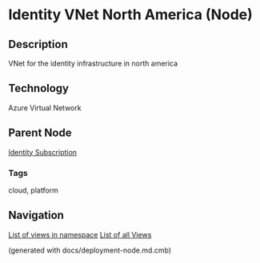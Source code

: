 # Identity  VNet North America (Node)
## Description
VNet for the identity infrastructure in north america

## Technology
Azure Virtual Network

## Parent Node
[Identity Subscription](../../../mybank/it-management/azure/identity-subscription.md)

### Tags
cloud, platform


## Navigation
[List of views in namespace](./views-in-namespace.md)
[List of all Views](../../../views.md)

(generated with docs/deployment-node.md.cmb)
